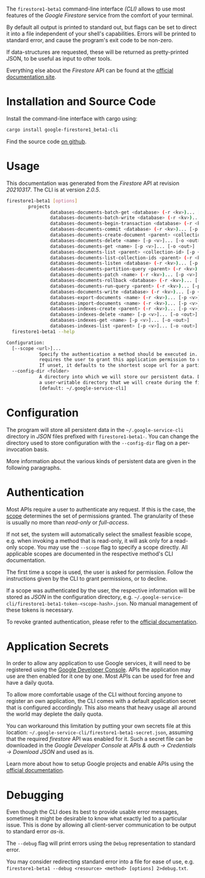 <!---
DO NOT EDIT !
This file was generated automatically from 'src/mako/cli/README.md.mako'
DO NOT EDIT !
-->
The `firestore1-beta1` command-line interface *(CLI)* allows to use most features of the *Google Firestore* service from the comfort of your terminal.

By default all output is printed to standard out, but flags can be set to direct it into a file independent of your shell's
capabilities. Errors will be printed to standard error, and cause the program's exit code to be non-zero.

If data-structures are requested, these will be returned as pretty-printed JSON, to be useful as input to other tools.

Everything else about the *Firestore* API can be found at the
[official documentation site](https://cloud.google.com/firestore).

# Installation and Source Code

Install the command-line interface with cargo using:

```bash
cargo install google-firestore1_beta1-cli
```

Find the source code [on github](https://github.com/Byron/google-apis-rs/tree/main/gen/firestore1_beta1-cli).

# Usage

This documentation was generated from the *Firestore* API at revision *20210317*. The CLI is at version *2.0.5*.

```bash
firestore1-beta1 [options]
        projects
                databases-documents-batch-get <database> (-r <kv>)... [-p <v>]... [-o <out>]
                databases-documents-batch-write <database> (-r <kv>)... [-p <v>]... [-o <out>]
                databases-documents-begin-transaction <database> (-r <kv>)... [-p <v>]... [-o <out>]
                databases-documents-commit <database> (-r <kv>)... [-p <v>]... [-o <out>]
                databases-documents-create-document <parent> <collection-id> (-r <kv>)... [-p <v>]... [-o <out>]
                databases-documents-delete <name> [-p <v>]... [-o <out>]
                databases-documents-get <name> [-p <v>]... [-o <out>]
                databases-documents-list <parent> <collection-id> [-p <v>]... [-o <out>]
                databases-documents-list-collection-ids <parent> (-r <kv>)... [-p <v>]... [-o <out>]
                databases-documents-listen <database> (-r <kv>)... [-p <v>]... [-o <out>]
                databases-documents-partition-query <parent> (-r <kv>)... [-p <v>]... [-o <out>]
                databases-documents-patch <name> (-r <kv>)... [-p <v>]... [-o <out>]
                databases-documents-rollback <database> (-r <kv>)... [-p <v>]... [-o <out>]
                databases-documents-run-query <parent> (-r <kv>)... [-p <v>]... [-o <out>]
                databases-documents-write <database> (-r <kv>)... [-p <v>]... [-o <out>]
                databases-export-documents <name> (-r <kv>)... [-p <v>]... [-o <out>]
                databases-import-documents <name> (-r <kv>)... [-p <v>]... [-o <out>]
                databases-indexes-create <parent> (-r <kv>)... [-p <v>]... [-o <out>]
                databases-indexes-delete <name> [-p <v>]... [-o <out>]
                databases-indexes-get <name> [-p <v>]... [-o <out>]
                databases-indexes-list <parent> [-p <v>]... [-o <out>]
  firestore1-beta1 --help

Configuration:
  [--scope <url>]...
            Specify the authentication a method should be executed in. Each scope
            requires the user to grant this application permission to use it.
            If unset, it defaults to the shortest scope url for a particular method.
  --config-dir <folder>
            A directory into which we will store our persistent data. Defaults to
            a user-writable directory that we will create during the first invocation.
            [default: ~/.google-service-cli]

```

# Configuration

The program will store all persistent data in the `~/.google-service-cli` directory in *JSON* files prefixed with `firestore1-beta1-`.  You can change the directory used to store configuration with the `--config-dir` flag on a per-invocation basis.

More information about the various kinds of persistent data are given in the following paragraphs.

# Authentication

Most APIs require a user to authenticate any request. If this is the case, the [scope][scopes] determines the 
set of permissions granted. The granularity of these is usually no more than *read-only* or *full-access*.

If not set, the system will automatically select the smallest feasible scope, e.g. when invoking a
method that is read-only, it will ask only for a read-only scope. 
You may use the `--scope` flag to specify a scope directly. 
All applicable scopes are documented in the respective method's CLI documentation.

The first time a scope is used, the user is asked for permission. Follow the instructions given 
by the CLI to grant permissions, or to decline.

If a scope was authenticated by the user, the respective information will be stored as *JSON* in the configuration
directory, e.g. `~/.google-service-cli/firestore1-beta1-token-<scope-hash>.json`. No manual management of these tokens
is necessary.

To revoke granted authentication, please refer to the [official documentation][revoke-access].

# Application Secrets

In order to allow any application to use Google services, it will need to be registered using the 
[Google Developer Console][google-dev-console]. APIs the application may use are then enabled for it
one by one. Most APIs can be used for free and have a daily quota.

To allow more comfortable usage of the CLI without forcing anyone to register an own application, the CLI
comes with a default application secret that is configured accordingly. This also means that heavy usage
all around the world may deplete the daily quota.

You can workaround this limitation by putting your own secrets file at this location: 
`~/.google-service-cli/firestore1-beta1-secret.json`, assuming that the required *firestore* API 
was enabled for it. Such a secret file can be downloaded in the *Google Developer Console* at 
*APIs & auth -> Credentials -> Download JSON* and used as is.

Learn more about how to setup Google projects and enable APIs using the [official documentation][google-project-new].


# Debugging

Even though the CLI does its best to provide usable error messages, sometimes it might be desirable to know
what exactly led to a particular issue. This is done by allowing all client-server communication to be 
output to standard error *as-is*.

The `--debug` flag will print errors using the `Debug` representation to standard error.

You may consider redirecting standard error into a file for ease of use, e.g. `firestore1-beta1 --debug <resource> <method> [options] 2>debug.txt`.


[scopes]: https://developers.google.com/+/api/oauth#scopes
[revoke-access]: http://webapps.stackexchange.com/a/30849
[google-dev-console]: https://console.developers.google.com/
[google-project-new]: https://developers.google.com/console/help/new/